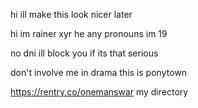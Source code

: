 hi ill make this look nicer later

hi im rainer xyr he any pronouns im 19

no dni ill block you if its that serious

don't involve me in drama this is ponytown

https://rentry.co/onemanswar my directory



